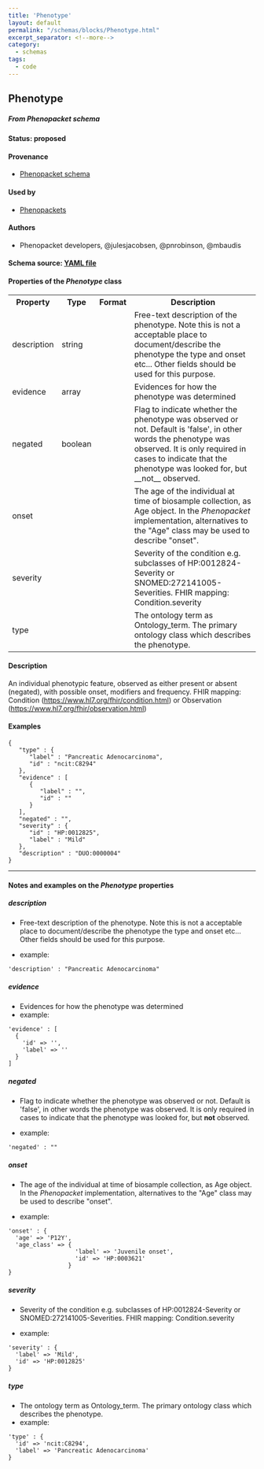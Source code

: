 ```yaml
---
title: 'Phenotype'
layout: default
permalink: "/schemas/blocks/Phenotype.html"
excerpt_separator: <!--more-->
category:
  - schemas
tags:
  - code
---
```

## Phenotype
##### From Phenopacket schema

#### Status: __proposed__

<!--more-->



#### Provenance  

* [Phenopacket schema](https://github.com/ga4gh/ga4gh-schemas/blob/master/src/main/proto/ga4gh/bio_metadata.proto#L111)  

#### Used by  

* [Phenopackets](https://github.com/phenopackets/phenopacket-schema/blob/master/docs/phenotype.rst)  

#### Authors

* Phenopacket developers, @julesjacobsen, @pnrobinson, @mbaudis

#### Schema source: [YAML file](https://github.com/ga4gh-schemablocks/blocks/blob/master/src/yaml/phenotype.yaml)    
#### Properties of the _Phenotype_ class    

<table>
  <tr>
    <th>Property</th>
    <th>Type</th>
    <th>Format</th>
    <th>Description</th>
  </tr>
  <tr>
    <td>description</td>
    <td>string</td>
    <td></td>
    <td>Free-text description of the phenotype.
Note this is not a acceptable place to document/describe the phenotype the type and onset etc... Other fields should be used for this purpose.
</td>
  </tr>
  <tr>
    <td>evidence</td>
    <td>array</td>
    <td></td>
    <td>Evidences for how the phenotype was determined</td>
  </tr>
  <tr>
    <td>negated</td>
    <td>boolean</td>
    <td></td>
    <td>Flag to indicate whether the phenotype was observed or not. Default is 'false', in other words the phenotype was observed.
It is only required in cases to indicate that the phenotype was looked for, but __not__ observed.
</td>
  </tr>
  <tr>
    <td>onset</td>
    <td></td>
    <td></td>
    <td>The age of the individual at time of biosample collection, as Age object. In the <i>Phenopacket</i> implementation, alternatives to the "Age" class may be used to describe "onset". 
</td>
  </tr>
  <tr>
    <td>severity</td>
    <td></td>
    <td></td>
    <td>Severity of the condition e.g. subclasses of HP:0012824-Severity or SNOMED:272141005-Severities.
FHIR mapping: Condition.severity
</td>
  </tr>
  <tr>
    <td>type</td>
    <td></td>
    <td></td>
    <td>The ontology term as Ontology_term. The primary ontology class which describes the phenotype.</td>
  </tr>

</table>


#### Description 
An individual phenotypic feature, observed as either present or absent (negated), with possible onset, modifiers and frequency.
FHIR mapping: Condition (https://www.hl7.org/fhir/condition.html) or Observation (https://www.hl7.org/fhir/observation.html)



#### Examples

```
{
   "type" : {
      "label" : "Pancreatic Adenocarcinoma",
      "id" : "ncit:C8294"
   },
   "evidence" : [
      {
         "label" : "",
         "id" : ""
      }
   ],
   "negated" : "",
   "severity" : {
      "id" : "HP:0012825",
      "label" : "Mild"
   },
   "description" : "DUO:0000004"
}
```
--------------------------------------------------------------------------------

<h4>Notes and examples on the <i>Phenotype</i> properties</h4>

##### description

* Free-text description of the phenotype.
Note this is not a acceptable place to document/describe the phenotype the type and onset etc... Other fields should be used for this purpose.

* example:

```
'description' : "Pancreatic Adenocarcinoma"
```

##### evidence

* Evidences for how the phenotype was determined
* example:

```
'evidence' : [
  {
    'id' => '',
    'label' => ''
  }
]
```

##### negated

* Flag to indicate whether the phenotype was observed or not. Default is 'false', in other words the phenotype was observed.
It is only required in cases to indicate that the phenotype was looked for, but __not__ observed.

* example:

```
'negated' : ""
```

##### onset

* The age of the individual at time of biosample collection, as Age object. In the <i>Phenopacket</i> implementation, alternatives to the "Age" class may be used to describe "onset". 

* example:

```
'onset' : {
  'age' => 'P12Y',
  'age_class' => {
                   'label' => 'Juvenile onset',
                   'id' => 'HP:0003621'
                 }
}
```

##### severity

* Severity of the condition e.g. subclasses of HP:0012824-Severity or SNOMED:272141005-Severities.
FHIR mapping: Condition.severity

* example:

```
'severity' : {
  'label' => 'Mild',
  'id' => 'HP:0012825'
}
```

##### type

* The ontology term as Ontology_term. The primary ontology class which describes the phenotype.
* example:

```
'type' : {
  'id' => 'ncit:C8294',
  'label' => 'Pancreatic Adenocarcinoma'
}
```

